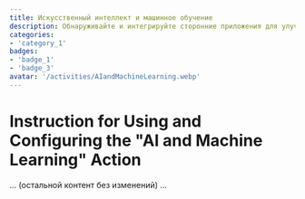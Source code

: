 ```yaml
---
title: Искусственный интеллект и машинное обучение
description: Обнаруживайте и интегрируйте сторонние приложения для улучшения вашего бизнеса.
categories:
- 'category_1'
badges:
- 'badge_1'
- 'badge_3'
avatar: '/activities/AIandMachineLearning.webp'
---
```

# Instruction for Using and Configuring the "AI and Machine Learning" Action

... (остальной контент без изменений) ...
